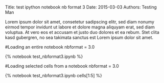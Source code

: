 Title: test ipython notebook nb format 3
Date: 2015-03-03
Authors: Testing Man


Lorem ipsum dolor sit amet, consetetur sadipscing elitr, sed diam nonumy eirmod
tempor invidunt ut labore et dolore magna aliquyam erat, sed diam voluptua. At
vero eos et accusam et justo duo dolores et ea rebum. Stet clita kasd gubergren,
no sea takimata sanctus est Lorem ipsum dolor sit amet.

#Loading an entire notebook nbformat = 3.0

{% notebook test_nbformat3.ipynb %}

#Loading selected cells from a notebook nbformat = 3.0

{% notebook test_nbformat3.ipynb cells[1:5] %}
